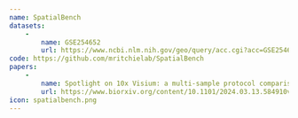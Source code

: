 ```yaml
---
name: SpatialBench
datasets:
    -
        name: GSE254652
        url: https://www.ncbi.nlm.nih.gov/geo/query/acc.cgi?acc=GSE254652
code: https://github.com/mritchielab/SpatialBench
papers:
    - 
        name: Spotlight on 10x Visium: a multi-sample protocol comparison of spatial technologies
        url: https://www.biorxiv.org/content/10.1101/2024.03.13.584910v1
icon: spatialbench.png
---
```

